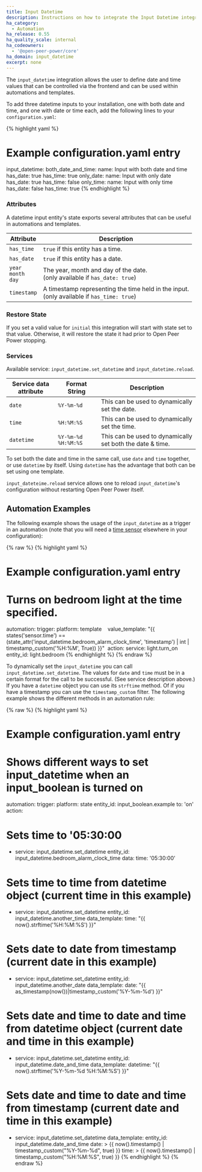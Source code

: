 ```yaml
---
title: Input Datetime
description: Instructions on how to integrate the Input Datetime integration into Open Peer Power.
ha_category:
  - Automation
ha_release: 0.55
ha_quality_scale: internal
ha_codeowners:
  - '@open-peer-power/core'
ha_domain: input_datetime
excerpt: none
---
```


The `input_datetime` integration allows the user to define date and time values
that can be controlled via the frontend and can be used within automations and
templates.

To add three datetime inputs to your installation,
one with both date and time, and one with date or time each,
add the following lines to your `configuration.yaml`:

{% highlight yaml %}
# Example configuration.yaml entry
input_datetime:
  both_date_and_time:
    name: Input with both date and time
    has_date: true
    has_time: true
  only_date:
    name: Input with only date
    has_date: true
    has_time: false
  only_time:
    name: Input with only time
    has_date: false
    has_time: true
{% endhighlight %}

### Attributes

A datetime input entity's state exports several attributes that can be useful in
automations and templates.

| Attribute | Description |
| ----- | ----- |
| `has_time` | `true` if this entity has a time.
| `has_date` | `true` if this entity has a date.
| `year`<br>`month`<br>`day` | The year, month and day of the date.<br>(only available if `has_date: true`)
| `timestamp` | A timestamp representing the time held in the input.<br>(only available if `has_time: true`)

### Restore State

If you set a valid value for `initial` this integration will start with state set to that value. Otherwise, it will restore the state it had prior to Open Peer Power stopping.

### Services

Available service: `input_datetime.set_datetime` and `input_datetime.reload`.

Service data attribute | Format String | Description
-|-|-
`date` | `%Y-%m-%d` | This can be used to dynamically set the date.
`time` | `%H:%M:%S` | This can be used to dynamically set the time.
`datetime` | `%Y-%m-%d %H:%M:%S` | This can be used to dynamically set both the date & time.

To set both the date and time in the same call, use `date` and `time` together, or use `datetime` by itself. Using `datetime` has the advantage that both can be set using one template.

`input_dateteime.reload` service allows one to reload `input_datetime`'s configuration without restarting Open Peer Power itself.

## Automation Examples

The following example shows the usage of the `input_datetime` as a trigger in an
automation (note that you will need a
[time sensor](/integrations/time_date) elsewhere in your configuration):

{% raw %}
{% highlight yaml %}
# Example configuration.yaml entry
# Turns on bedroom light at the time specified.
automation:
  trigger:
    platform: template
    value_template: "{{ states('sensor.time') == (state_attr('input_datetime.bedroom_alarm_clock_time', 'timestamp') | int | timestamp_custom('%H:%M', True)) }}"
  action:
    service: light.turn_on
    entity_id: light.bedroom
{% endhighlight %}
{% endraw %}

To dynamically set the `input_datetime` you can call
`input_datetime.set_datetime`. The values for `date` and `time` must be in a certain format for the call to be successful. (See service description above.)
If you have a `datetime` object you can use its `strftime` method. Of if you have a timestamp you can use the `timestamp_custom` filter.
The following example shows the different methods in an automation rule:

{% raw %}
{% highlight yaml %}
# Example configuration.yaml entry
# Shows different ways to set input_datetime when an input_boolean is turned on
automation:
  trigger:
    platform: state
    entity_id: input_boolean.example
    to: 'on'
  action:
  # Sets time to '05:30:00
  - service: input_datetime.set_datetime
    entity_id: input_datetime.bedroom_alarm_clock_time
    data:
      time: '05:30:00'
   # Sets time to time from datetime object (current time in this example)
  - service: input_datetime.set_datetime
    entity_id: input_datetime.another_time
    data_template:
      time: "{{ now().strftime('%H:%M:%S') }}"
  # Sets date to date from timestamp (current date in this example)
  - service: input_datetime.set_datetime
    entity_id: input_datetime.another_date
    data_template:
      date: "{{ as_timestamp(now())|timestamp_custom('%Y-%m-%d') }}"
  # Sets date and time to date and time from datetime object (current date and time in this example)
  - service: input_datetime.set_datetime
    entity_id: input_datetime.date_and_time
    data_template:
      datetime: "{{ now().strftime('%Y-%m-%d %H:%M:%S') }}"
  # Sets date and time to date and time from timestamp (current date and time in this example)
  - service: input_datetime.set_datetime
    data_template:
      entity_id: input_datetime.date_and_time
      date: >
        {{ now().timestamp() | timestamp_custom("%Y-%m-%d", true) }}
      time: >
        {{ now().timestamp() | timestamp_custom("%H:%M:%S", true) }}
{% endhighlight %}
{% endraw %}
